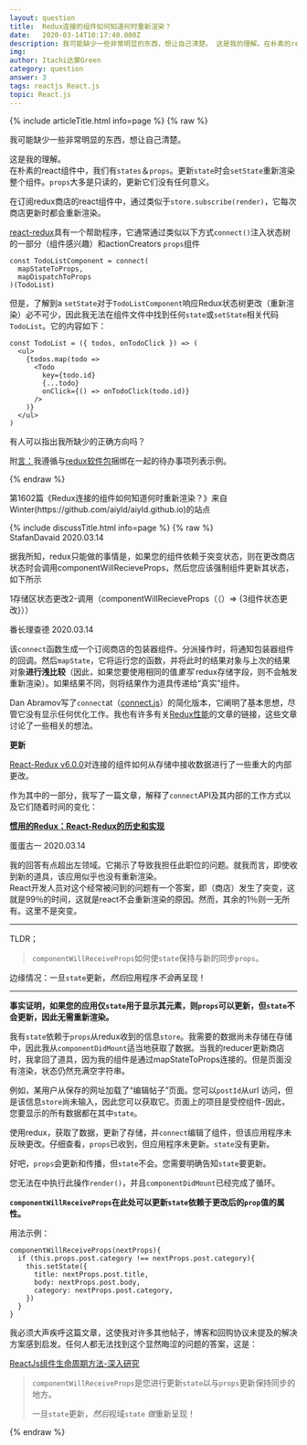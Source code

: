 ```yaml
---
layout: question
title:  Redux连接的组件如何知道何时重新渲染？
date:   2020-03-14T10:17:40.000Z
description: 我可能缺少一些非常明显的东西，想让自己清楚。 这是我的理解。在朴素的react组件中，我们有states＆props。更新state时会setSta...
img: 
author: Itachi达蒙Green
category: question
answer: 3
tags: reactjs React.js
topic: React.js
---
```

<div class="article-root">
  <div class="article">
    {% include articleTitle.html info=page %}
    {% raw %}
    <div class="article-content"><p><font style="vertical-align: inherit;"><font style="vertical-align: inherit;">我可能缺少一些非常明显的东西，想让自己清楚。 </font></font></p>

<p><font style="vertical-align: inherit;"><font style="vertical-align: inherit;">这是我的理解。</font></font><br><font style="vertical-align: inherit;"><font style="vertical-align: inherit;">
在朴素的react组件中，我们有</font></font><code>states</code><font style="vertical-align: inherit;"><font style="vertical-align: inherit;">＆</font></font><code>props</code><font style="vertical-align: inherit;"><font style="vertical-align: inherit;">。</font><font style="vertical-align: inherit;">更新</font></font><code>state</code><font style="vertical-align: inherit;"><font style="vertical-align: inherit;">时会</font></font><code>setState</code><font style="vertical-align: inherit;"><font style="vertical-align: inherit;">重新渲染整个组件。</font></font><code>props</code><font style="vertical-align: inherit;"><font style="vertical-align: inherit;">大多是只读的，更新它们没有任何意义。</font></font></p>

<p><font style="vertical-align: inherit;"><font style="vertical-align: inherit;">在订阅redux商店的react组件中，通过类似于</font></font><code>store.subscribe(render)</code><font style="vertical-align: inherit;"><font style="vertical-align: inherit;">，它每次商店更新时都会重新渲染。</font></font></p>

<p><a href="http://google.com" rel="noreferrer"><font style="vertical-align: inherit;"><font style="vertical-align: inherit;">react-redux</font></font></a><font style="vertical-align: inherit;"><font style="vertical-align: inherit;">具有一个帮助</font><font style="vertical-align: inherit;">程序，它通常通过类似以下方式</font></font><code>connect()</code><font style="vertical-align: inherit;"><font style="vertical-align: inherit;">注入状态树的一部分（组件感兴趣）和actionCreators </font></font><code>props</code><font style="vertical-align: inherit;"><font style="vertical-align: inherit;">组件</font></font></p>

<pre class="lang-js prettyprint-override"><code>const TodoListComponent = connect(<font></font>
  mapStateToProps,<font></font>
  mapDispatchToProps<font></font>
)(TodoList)<font></font>
</code></pre>

<p><font style="vertical-align: inherit;"><font style="vertical-align: inherit;">但是，了解到a </font></font><code>setState</code><font style="vertical-align: inherit;"><font style="vertical-align: inherit;">对于</font></font><code>TodoListComponent</code><font style="vertical-align: inherit;"><font style="vertical-align: inherit;">响应Redux状态树更改（重新渲染）</font><font style="vertical-align: inherit;">必不可少</font><font style="vertical-align: inherit;">，因此我无法</font><font style="vertical-align: inherit;">在</font><font style="vertical-align: inherit;">组件文件中</font><font style="vertical-align: inherit;">找到任何</font></font><code>state</code><font style="vertical-align: inherit;"><font style="vertical-align: inherit;">或</font></font><code>setState</code><font style="vertical-align: inherit;"><font style="vertical-align: inherit;">相关代码</font></font><code>TodoList</code><font style="vertical-align: inherit;"><font style="vertical-align: inherit;">。</font><font style="vertical-align: inherit;">它的内容如下：</font></font></p>

<pre class="lang-js prettyprint-override"><code>const TodoList = ({ todos, onTodoClick }) =&gt; (<font></font>
  &lt;ul&gt;<font></font>
    {todos.map(todo =&gt;<font></font>
      &lt;Todo<font></font>
        key={todo.id}<font></font>
        {...todo}<font></font>
        onClick={() =&gt; onTodoClick(todo.id)}<font></font>
      /&gt;<font></font>
    )}<font></font>
  &lt;/ul&gt;<font></font>
)<font></font>
</code></pre>

<p><font style="vertical-align: inherit;"><font style="vertical-align: inherit;">有人可以指出我所缺少的正确方向吗？</font></font></p>

<p><font style="vertical-align: inherit;"><font style="vertical-align: inherit;">附</font></font><a href="https://github.com/reactjs/redux/tree/master/examples/todos/src/containers" rel="noreferrer"><font style="vertical-align: inherit;"><font style="vertical-align: inherit;">言：</font></font></a><font style="vertical-align: inherit;"><font style="vertical-align: inherit;">我遵循与</font><a href="https://github.com/reactjs/redux/tree/master/examples/todos/src/containers" rel="noreferrer"><font style="vertical-align: inherit;">redux软件包</font></a><font style="vertical-align: inherit;">捆绑在一起的待办事项列表示例</font><font style="vertical-align: inherit;">。</font></font></p></div>
    {% endraw %}
  </div>
  <p class="winter_mark">第1602篇《Redux连接的组件如何知道何时重新渲染？》来自Winter(https://github.com/aiyld/aiyld.github.io)的站点</p>
  <div class="discuss-wrapper">
    {% include discussTitle.html info=page %}
    {% raw %}
    <div class="discuss-item">
        <div class="discuss-parent">
          <div class="discuss-meta">
            <span class="discuss-user">StafanDavaid</span>
            <span class="discuss-time">2020.03.14</span>
          </div>
          <div class="discuss-comment"><p><font style="vertical-align: inherit;"><font style="vertical-align: inherit;">据我所知，redux只能做的事情是，如果您的组件依赖于突变状态，则在更改商店状态时会调用componentWillRecieveProps，然后您应该强制组件更新其状态，如下所示</font></font></p>

<p><font style="vertical-align: inherit;"><font style="vertical-align: inherit;">1存储区状态更改2-调用（componentWillRecieveProps（（）=&gt; {3组件状态更改}））</font></font></p></div>
        </div></div><div class="discuss-item">
        <div class="discuss-parent">
          <div class="discuss-meta">
            <span class="discuss-user">番长理查德</span>
            <span class="discuss-time">2020.03.14</span>
          </div>
          <div class="discuss-comment"><p><font style="vertical-align: inherit;"><font style="vertical-align: inherit;">该</font></font><code>connect</code><font style="vertical-align: inherit;"><font style="vertical-align: inherit;">函数生成一个订阅商店的包装器组件。</font><font style="vertical-align: inherit;">分派操作时，将通知包装器组件的回调。</font><font style="vertical-align: inherit;">然后</font></font><code>mapState</code><font style="vertical-align: inherit;"><font style="vertical-align: inherit;">，</font><font style="vertical-align: inherit;">它将运行您的</font><font style="vertical-align: inherit;">函数，并将</font><font style="vertical-align: inherit;">此时的结果对象与上次的结果对象</font></font><strong><font style="vertical-align: inherit;"><font style="vertical-align: inherit;">进行浅比较</font></font></strong><font style="vertical-align: inherit;"><font style="vertical-align: inherit;">（因此，如果您要</font><font style="vertical-align: inherit;">使用相同的值</font></font><em><font style="vertical-align: inherit;"><font style="vertical-align: inherit;">重写</font></font></em><font style="vertical-align: inherit;"><font style="vertical-align: inherit;"> redux存储字段，则不会触发重新渲染）。</font><font style="vertical-align: inherit;">如果结果不同，则将结果作为道具传递给“真实”组件。</font></font></p>

<p><font style="vertical-align: inherit;"><font style="vertical-align: inherit;">Dan Abramov写了</font></font><code>connect</code><font style="vertical-align: inherit;"><font style="vertical-align: inherit;">at（</font></font><a href="https://gist.github.com/gaearon/1d19088790e70ac32ea636c025ba424e" rel="noreferrer"><font style="vertical-align: inherit;"><font style="vertical-align: inherit;">connect.js</font></font></a><font style="vertical-align: inherit;"><font style="vertical-align: inherit;">）的</font><font style="vertical-align: inherit;">简化版本，</font><font style="vertical-align: inherit;">它阐明了基本思想，尽管它没有显示任何优化工作。</font><font style="vertical-align: inherit;">我也有许多有关</font></font><a href="https://github.com/markerikson/react-redux-links/blob/master/react-performance.md#redux-performance" rel="noreferrer"><font style="vertical-align: inherit;"><font style="vertical-align: inherit;">Redux性能</font></font></a><font style="vertical-align: inherit;"><font style="vertical-align: inherit;">的文章的链接，这些文章</font><font style="vertical-align: inherit;">讨论了一些相关的想法。</font></font></p>

<p><strong><font style="vertical-align: inherit;"><font style="vertical-align: inherit;">更新</font></font></strong></p>

<p><a href="https://github.com/reduxjs/react-redux/releases/tag/v6.0.0" rel="noreferrer"><font style="vertical-align: inherit;"><font style="vertical-align: inherit;">React-Redux v6.0.0</font></font></a><font style="vertical-align: inherit;"><font style="vertical-align: inherit;">对连接的组件如何从存储中接收数据进行了一些重大的内部更改。</font></font></p>

<p><font style="vertical-align: inherit;"><font style="vertical-align: inherit;">作为其中的一部分，我写了一篇文章，解释了</font></font><code>connect</code><font style="vertical-align: inherit;"><font style="vertical-align: inherit;">API及其内部的工作方式以及它们随着时间的变化：</font></font></p>

<p><strong><a href="https://blog.isquaredsoftware.com/2018/11/react-redux-history-implementation/" rel="noreferrer"><font style="vertical-align: inherit;"><font style="vertical-align: inherit;">惯用的Redux：React-Redux的历史和实现</font></font></a></strong></p></div>
        </div></div><div class="discuss-item">
        <div class="discuss-parent">
          <div class="discuss-meta">
            <span class="discuss-user">蛋蛋古一</span>
            <span class="discuss-time">2020.03.14</span>
          </div>
          <div class="discuss-comment"><p><font style="vertical-align: inherit;"><font style="vertical-align: inherit;">我的回答有点超出左领域。</font><font style="vertical-align: inherit;">它揭示了导致我担任此职位的问题。</font><font style="vertical-align: inherit;">就我而言，即使收到新的道具，该应用似乎也没有重新渲染。</font></font><br><font style="vertical-align: inherit;"><font style="vertical-align: inherit;">
React开发人员对这个经常被问到的问题有一个答案，即（商店）发生了突变，这就是99％的时间，这就是react不会重新渲染的原因。</font><font style="vertical-align: inherit;">然而，其余的1％则一无所有。</font><font style="vertical-align: inherit;">这里不是突变。</font></font></p>

<hr>

<p><font style="vertical-align: inherit;"><font style="vertical-align: inherit;">TLDR；</font></font></p>

<blockquote>
  <p><code>componentWillReceiveProps</code><font style="vertical-align: inherit;"><font style="vertical-align: inherit;">如何使</font></font><code>state</code><font style="vertical-align: inherit;"><font style="vertical-align: inherit;">保持与新的同步</font></font><code>props</code><font style="vertical-align: inherit;"><font style="vertical-align: inherit;">。</font></font></p>
</blockquote>

<p><font style="vertical-align: inherit;"><font style="vertical-align: inherit;">边缘情况：一旦</font></font><code>state</code><font style="vertical-align: inherit;"><font style="vertical-align: inherit;">更新，</font></font><em><font style="vertical-align: inherit;"><font style="vertical-align: inherit;">然后</font></font></em><font style="vertical-align: inherit;"><font style="vertical-align: inherit;">应用程序</font></font><em><font style="vertical-align: inherit;"><font style="vertical-align: inherit;">不会</font></font></em><font style="vertical-align: inherit;"><font style="vertical-align: inherit;">再呈现！</font></font></p>

<hr>

<p><strong><font style="vertical-align: inherit;"><font style="vertical-align: inherit;">事实证明，如果您的应用仅</font></font><code>state</code><font style="vertical-align: inherit;"><font style="vertical-align: inherit;">用于显示其元素，则</font></font><code>props</code><font style="vertical-align: inherit;"><font style="vertical-align: inherit;">可以更新，但</font></font><code>state</code><font style="vertical-align: inherit;"><font style="vertical-align: inherit;">不会</font><font style="vertical-align: inherit;">更新</font><font style="vertical-align: inherit;">，因此无需重新渲染。</font></font></strong></p>

<p><font style="vertical-align: inherit;"><font style="vertical-align: inherit;">我有</font></font><code>state</code><font style="vertical-align: inherit;"><font style="vertical-align: inherit;">依赖于</font></font><code>props</code><font style="vertical-align: inherit;"><font style="vertical-align: inherit;">从redux收到的信息</font></font><code>store</code><font style="vertical-align: inherit;"><font style="vertical-align: inherit;">。</font><font style="vertical-align: inherit;">我需要的数据尚未存储在存储中，因此我从</font></font><code>componentDidMount</code><font style="vertical-align: inherit;"><font style="vertical-align: inherit;">适当地</font><font style="vertical-align: inherit;">获取了数据</font><font style="vertical-align: inherit;">。</font><font style="vertical-align: inherit;">当我的reducer更新商店时，我拿回了道具，因为我的组件是通过mapStateToProps连接的。</font><font style="vertical-align: inherit;">但是页面没有渲染，状态仍然充满空字符串。</font></font></p>

<p><font style="vertical-align: inherit;"><font style="vertical-align: inherit;">例如，某用户从保存的网址加载了“编辑帖子”页面。</font><font style="vertical-align: inherit;">您可以</font></font><code>postId</code><font style="vertical-align: inherit;"><font style="vertical-align: inherit;">从url </font><font style="vertical-align: inherit;">访问</font><font style="vertical-align: inherit;">，但是该信息</font></font><code>store</code><font style="vertical-align: inherit;"><font style="vertical-align: inherit;">尚未输入，因此您可以获取它。</font><font style="vertical-align: inherit;">页面上的项目是受控组件-因此，您要显示的所有数据都在其中</font></font><code>state</code><font style="vertical-align: inherit;"><font style="vertical-align: inherit;">。</font></font></p>

<p><font style="vertical-align: inherit;"><font style="vertical-align: inherit;">使用redux，获取了数据，更新了存储，并</font></font><code>connect</code><font style="vertical-align: inherit;"><font style="vertical-align: inherit;">编辑</font><font style="vertical-align: inherit;">了组件</font><font style="vertical-align: inherit;">，但该应用程序未反映更改。</font><font style="vertical-align: inherit;">仔细查看，</font></font><code>props</code><font style="vertical-align: inherit;"><font style="vertical-align: inherit;">已收到，但应用程序未更新。</font></font><code>state</code><font style="vertical-align: inherit;"><font style="vertical-align: inherit;">没有更新。</font></font></p>

<p><font style="vertical-align: inherit;"><font style="vertical-align: inherit;">好吧，</font></font><code>props</code><font style="vertical-align: inherit;"><font style="vertical-align: inherit;">会更新和传播，但</font></font><code>state</code><font style="vertical-align: inherit;"><font style="vertical-align: inherit;">不会。</font><font style="vertical-align: inherit;">您需要明确告知</font></font><code>state</code><font style="vertical-align: inherit;"><font style="vertical-align: inherit;">要更新。  </font></font></p>

<p><font style="vertical-align: inherit;"><font style="vertical-align: inherit;">您无法在中执行此操作</font></font><code>render()</code><font style="vertical-align: inherit;"><font style="vertical-align: inherit;">，并且</font></font><code>componentDidMount</code><font style="vertical-align: inherit;"><font style="vertical-align: inherit;">已经完成了循环。</font></font></p>

<p><strong><code>componentWillReceiveProps</code><font style="vertical-align: inherit;"><font style="vertical-align: inherit;">在此处可以更新</font></font><code>state</code><font style="vertical-align: inherit;"><font style="vertical-align: inherit;">依赖于更改后的</font></font><code>prop</code><font style="vertical-align: inherit;"><font style="vertical-align: inherit;">值的</font><font style="vertical-align: inherit;">属性</font><font style="vertical-align: inherit;">。</font></font></strong></p>

<p><font style="vertical-align: inherit;"><font style="vertical-align: inherit;">用法示例：</font></font></p>

<pre><code>componentWillReceiveProps(nextProps){<font></font>
  if (this.props.post.category !== nextProps.post.category){<font></font>
    this.setState({<font></font>
      title: nextProps.post.title,<font></font>
      body: nextProps.post.body,<font></font>
      category: nextProps.post.category,<font></font>
    })<font></font>
  }      <font></font>
}<font></font>
</code></pre>

<p><font style="vertical-align: inherit;"><font style="vertical-align: inherit;">我必须大声疾呼这篇文章，这使我对许多其他帖子，博客和回购协议未提及的解决方案感到启发。</font><font style="vertical-align: inherit;">任何人都无法找到这个显然晦涩的问题的答案，这是：</font></font></p>

<p><a href="https://hackernoon.com/reactjs-component-lifecycle-methods-a-deep-dive-38275d9d13c0" rel="noreferrer"><font style="vertical-align: inherit;"><font style="vertical-align: inherit;">ReactJs组件生命周期方法-深入研究</font></font></a></p>

<blockquote>
  <p><code>componentWillReceiveProps</code><font style="vertical-align: inherit;"><font style="vertical-align: inherit;">是您进行更新</font></font><code>state</code><font style="vertical-align: inherit;"><font style="vertical-align: inherit;">以与</font></font><code>props</code><font style="vertical-align: inherit;"><font style="vertical-align: inherit;">更新</font><font style="vertical-align: inherit;">保持同步的地方</font><font style="vertical-align: inherit;">。</font></font></p>
  
  <p><font style="vertical-align: inherit;"><font style="vertical-align: inherit;">一旦</font></font><code>state</code><font style="vertical-align: inherit;"><font style="vertical-align: inherit;">更新，</font></font><em><font style="vertical-align: inherit;"><font style="vertical-align: inherit;">然后</font></font></em><font style="vertical-align: inherit;"><font style="vertical-align: inherit;">视域</font></font><code>state</code> <em><font style="vertical-align: inherit;"><font style="vertical-align: inherit;">做</font></font></em><font style="vertical-align: inherit;"><font style="vertical-align: inherit;">重新呈现！</font></font></p>
</blockquote></div>
        </div></div>
    {% endraw %}
  </div>
<div>
